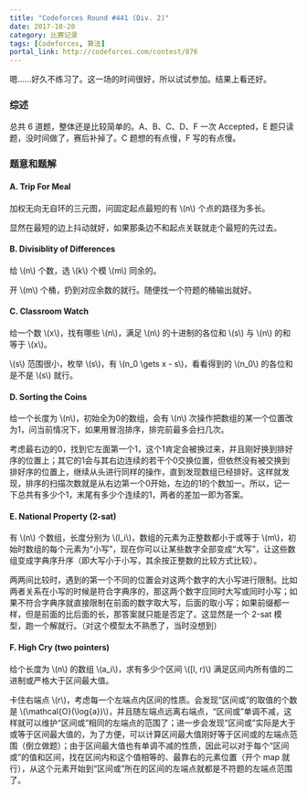 ```yaml
---
title: "Codeforces Round #441 (Div. 2)"
date: 2017-10-20
category: 比赛记录
tags: [Codeforces, 算法]
portal_link: http://codeforces.com/contest/876
---
```

嗯……好久不练习了。这一场的时间很好，所以试试参加。结果上看还好。

### 综述
总共 6 道题，整体还是比较简单的。A、B、C、D、F 一次 Accepted，E 题只读题，没时间做了，赛后补掉了。C 题想的有点慢，F 写的有点慢。

<!-- more -->

### 题意和题解

#### A. Trip For Meal
加权无向无自环的三元图，问固定起点最短的有 \\(n\\) 个点的路径为多长。

显然在最短的边上抖动就好，如果那条边不和起点关联就走个最短的先过去。

#### B. Divisiblity of Differences
给 \\(n\\) 个数，选 \\(k\\) 个模 \\(m\\) 同余的。

开 \\(m\\) 个桶，扔到对应余数的就行。随便找一个符题的桶输出就好。

#### C. Classroom Watch
给一个数 \\(x\\)，找有哪些 \\(n\\)，满足 \\(n\\) 的十进制的各位和 \\(s\\) 与 \\(n\\) 的和等于 \\(x\\)。

\\(s\\) 范围很小，枚举 \\(s\\)，有 \\(n_0 \gets x - s\\)，看看得到的 \\(n_0\\) 的各位和是不是 \\(s\\) 就行。

#### D. Sorting the Coins
给一个长度为 \\(n\\)，初始全为0的数组，会有 \\(n\\) 次操作把数组的某一个位置改为1，问当前情况下，如果用冒泡排序，排完前最多会扫几次。

考虑最右边的0，找到它左面第一个1，这个1肯定会被换过来，并且刚好换到排好序的位置上；其它的1会与其右边连续的若干个0交换位置，但依然没有被交换到排好序的位置上，继续从头进行同样的操作，直到发现数组已经排好。这样就发现，排序的扫描次数就是从右边第一个0开始，左边的1的个数加一。所以，记一下总共有多少个1，末尾有多少个连续的1，两者的差加一即为答案。

#### E. National Property (2-sat)
有 \\(n\\) 个数组，长度分别为 \\(l_i\\)，数组的元素为正整数都小于或等于 \\(m\\)，初始时数组的每个元素为“小写”，现在你可以让某些数字全部变成“大写”，让这些数组变成字典序升序（即大写小于小写，其余按正整数的比较方式比较）。

两两间比较时，遇到的第一个不同的位置会对这两个数字的大小写进行限制。比如两者关系在小写的时候是符合字典序的，那这两个数字应同时大写或同时小写；如果不符合字典序就直接限制在前面的数字取大写，后面的取小写；如果前缀都一样，但是前面的比后面的长，那答案就只能是否定了。这显然是一个 2-sat 模型，跑一个解就行。（对这个模型太不熟悉了，当时没想到）

#### F. High Cry (two pointers)
给个长度为 \\(n\\) 的数组 \\(a_i\\)，求有多少个区间 \\([l, r)\\) 满足区间内所有值的二进制或严格大于区间最大值。

卡住右端点 \\(r\\)，考虑每一个左端点内区间的性质。会发现“区间或”的取值的个数是 \\(\mathcal{O}(\log{a})\\)，并且随左端点远离右端点，“区间或”单调不减，这样就可以维护“区间或”相同的左端点的范围了；进一步会发现“区间或”实际是大于或等于区间最大值的，为了方便，可以计算区间最大值刚好等于区间或的左端点范围（倒立做题）；由于区间最大值也有单调不减的性质，因此可以对于每个“区间或”的值和区间，找在区间内和这个值相等的、最靠右的元素位置（开个 map 就行），从这个元素开始到“区间或”所在的区间的左端点就都是不符题的左端点范围了。
